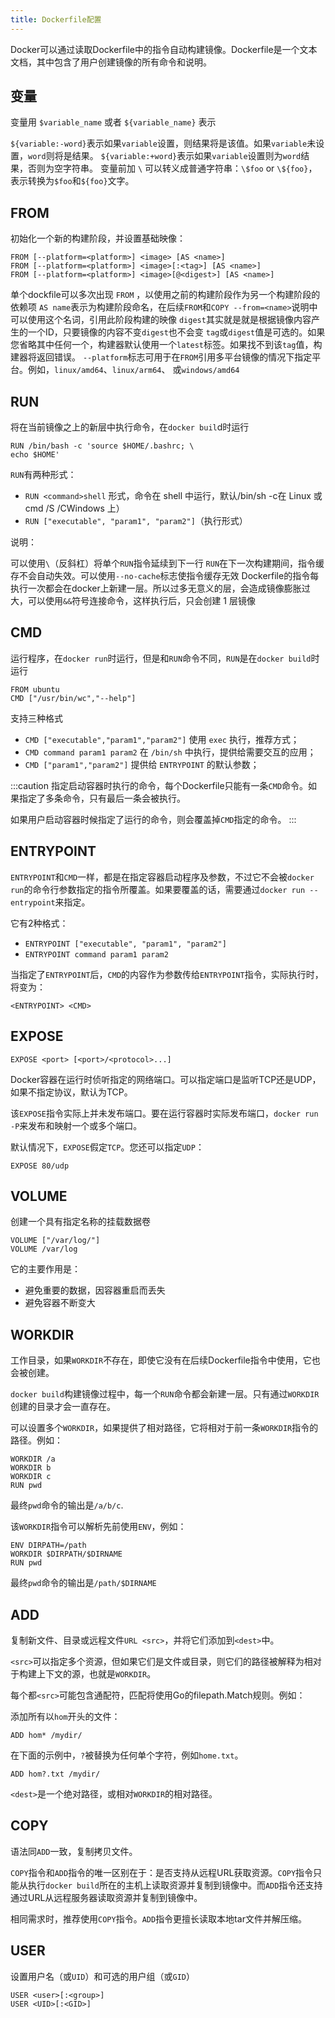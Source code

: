 ```yaml
---
title: Dockerfile配置
---
```


Docker可以通过读取Dockerfile中的指令自动构建镜像。Dockerfile是一个文本文档，其中包含了用户创建镜像的所有命令和说明。

## 变量

变量用 `$variable_name` 或者 `${variable_name}` 表示

`${variable:-word}`表示如果`variable`设置，则结果将是该值。如果`variable`未设置，`word`则将是结果。
`${variable:+word}`表示如果`variable`设置则为`word`结果，否则为空字符串。
变量前加 `\` 可以转义成普通字符串：`\$foo` or `\${foo}`，表示转换为`$foo`和`${foo}`文字。

## FROM

初始化一个新的构建阶段，并设置基础映像：

```
FROM [--platform=<platform>] <image> [AS <name>]
FROM [--platform=<platform>] <image>[:<tag>] [AS <name>]
FROM [--platform=<platform>] <image>[@<digest>] [AS <name>]
```

单个dockfile可以多次出现 `FROM` ，以使用之前的构建阶段作为另一个构建阶段的依赖项
`AS name`表示为构建阶段命名，在后续`FROM`和`COPY --from=<name>`说明中可以使用这个名词，引用此阶段构建的映像
`digest`其实就是就是根据镜像内容产生的一个ID，只要镜像的内容不变`digest`也不会变
`tag`或`digest`值是可选的。如果您省略其中任何一个，构建器默认使用一个`latest`标签。如果找不到该`tag`值，构建器将返回错误。
`--platform`标志可用于在`FROM`引用多平台镜像的情况下指定平台。例如，`linux/amd64`、`linux/arm64`、 或`windows/amd64`

## RUN

将在当前镜像之上的新层中执行命令，在`docker buil`d时运行

```
RUN /bin/bash -c 'source $HOME/.bashrc; \
echo $HOME'
```

`RUN`有两种形式：

- `RUN <command>shell` 形式，命令在 shell 中运行，默认/bin/sh -c在 Linux 或cmd /S /CWindows 上）
- `RUN ["executable", "param1", "param2"]`（执行形式）

说明：

可以使用`\`（反斜杠）将单个`RUN`指令延续到下一行
`RUN`在下一次构建期间，指令缓存不会自动失效。可以使用`--no-cache`标志使指令缓存无效
Dockerfile的指令每执行一次都会在docker上新建一层。所以过多无意义的层，会造成镜像膨胀过大，可以使用`&&`符号连接命令，这样执行后，只会创建 1 层镜像


## CMD

运行程序，在`docker run`时运行，但是和`RUN`命令不同，`RUN`是在`docker build`时运行

```
FROM ubuntu
CMD ["/usr/bin/wc","--help"]
```

支持三种格式

- `CMD ["executable","param1","param2"]` 使用 `exec` 执行，推荐方式；
- `CMD command param1 param2` 在 `/bin/sh` 中执行，提供给需要交互的应用；
- `CMD ["param1","param2"]` 提供给 `ENTRYPOINT` 的默认参数；

:::caution
指定启动容器时执行的命令，每个Dockerfile只能有一条`CMD`命令。如果指定了多条命令，只有最后一条会被执行。

如果用户启动容器时候指定了运行的命令，则会覆盖掉`CMD`指定的命令。
:::

## ENTRYPOINT

`ENTRYPOINT`和`CMD`一样，都是在指定容器启动程序及参数，不过它不会被`docker run`的命令行参数指定的指令所覆盖。如果要覆盖的话，需要通过`docker run --entrypoint`来指定。

它有2种格式：

- `ENTRYPOINT ["executable", "param1", "param2"]`
- `ENTRYPOINT command param1 param2`

当指定了`ENTRYPOINT`后，`CMD`的内容作为参数传给`ENTRYPOINT`指令，实际执行时，将变为：

```
<ENTRYPOINT> <CMD>
```

## EXPOSE

```
EXPOSE <port> [<port>/<protocol>...]
```

Docker容器在运行时侦听指定的网络端口。可以指定端口是监听TCP还是UDP，如果不指定协议，默认为TCP。

该`EXPOSE`指令实际上并未发布端口。要在运行容器时实际发布端口，`docker run -P`来发布和映射一个或多个端口。

默认情况下，`EXPOSE`假定`TCP`。您还可以指定`UDP`：

```
EXPOSE 80/udp
```

## VOLUME

创建一个具有指定名称的挂载数据卷

```
VOLUME ["/var/log/"]
VOLUME /var/log
```

它的主要作用是：

- 避免重要的数据，因容器重启而丢失
- 避免容器不断变大

## WORKDIR

工作目录，如果`WORKDIR`不存在，即使它没有在后续Dockerfile指令中使用，它也会被创建。

`docker build`构建镜像过程中，每一个`RUN`命令都会新建一层。只有通过`WORKDIR`创建的目录才会一直存在。

可以设置多个`WORKDIR`，如果提供了相对路径，它将相对于前一条`WORKDIR`指令的路径。例如：

```
WORKDIR /a
WORKDIR b
WORKDIR c
RUN pwd 
```

最终`pwd`命令的输出是`/a/b/c`.

该`WORKDIR`指令可以解析先前使用`ENV`，例如：

```
ENV DIRPATH=/path
WORKDIR $DIRPATH/$DIRNAME
RUN pwd
```

最终`pwd`命令的输出是`/path/$DIRNAME`

## ADD

复制新文件、目录或远程文件`URL <src>`，并将它们添加到`<dest>`中。

`<src>`可以指定多个资源，但如果它们是文件或目录，则它们的路径被解释为相对于构建上下文的源，也就是`WORKDIR`。

每个都`<src>`可能包含通配符，匹配将使用Go的filepath.Match规则。例如：

添加所有以`hom`开头的文件：

```
ADD hom* /mydir/
```

在下面的示例中，`?`被替换为任何单个字符，例如`home.txt`。

```
ADD hom?.txt /mydir/
```

`<dest>`是一个绝对路径，或相对`WORKDIR`的相对路径。

## COPY

语法同`ADD`一致，复制拷贝文件。

`COPY`指令和`ADD`指令的唯一区别在于：是否支持从远程URL获取资源。`COPY`指令只能从执行`docker build`所在的主机上读取资源并复制到镜像中。而`ADD`指令还支持通过URL从远程服务器读取资源并复制到镜像中。

相同需求时，推荐使用`COPY`指令。`ADD`指令更擅长读取本地tar文件并解压缩。

## USER

设置用户名（或`UID`）和可选的用户组（或`GID`）

```
USER <user>[:<group>]
USER <UID>[:<GID>]
```
